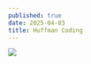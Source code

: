 ```yaml
---
published: true
date: 2025-04-03
title: Huffman Coding
---
```

![](../journal/images/articles/screenshot_1.png)